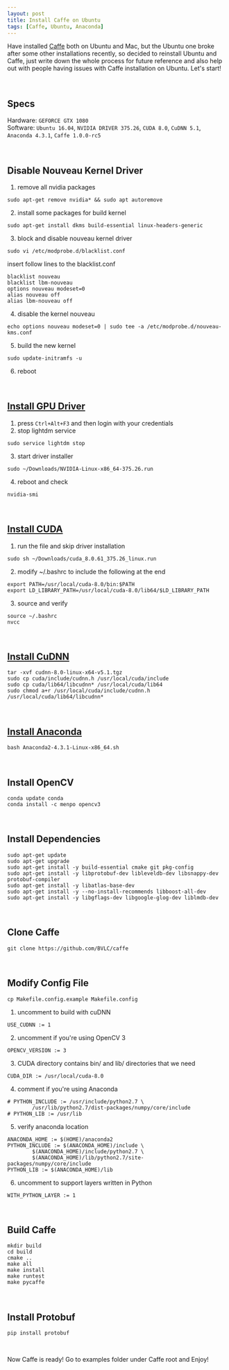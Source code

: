```yaml
---
layout: post
title: Install Caffe on Ubuntu
tags: [Caffe, Ubuntu, Anaconda]
---
```


Have installed [Caffe](http://caffe.berkeleyvision.org/) both on Ubuntu and Mac, but the Ubuntu one broke after some other installations recently, so decided to reinstall Ubuntu and Caffe, just write down the whole process for future reference and also help out with people having issues with Caffe installation on Ubuntu. Let's start!

<br />

## Specs  
Hardware: `GEFORCE GTX 1080`  
Software: `Ubuntu 16.04`, `NVIDIA DRIVER 375.26`, `CUDA 8.0`, `CuDNN 5.1`, `Anaconda 4.3.1`, `Caffe 1.0.0-rc5`

<!-- <br /> -->
<!--  -->
<!-- ## Fix '/grub/i386-pc/normal.mod' not found -->
<!-- ``` -->
<!-- sudo grub-install /dev/sda --root-directory=/ -->
<!-- ``` -->
<!--  -->
<!-- <br /> -->
<!--  -->
<!-- ## Install wifi driver for Ubuntu -->
<!--  -->
<!-- 1. copy files from installation disk or USB to Home directory -->
<!-- ``` -->
<!-- pool/main/d/dkms/dkms_XXXXX.deb -->
<!-- pool/restricted/b/bcmwl/bcmwl-kernel-source_XXXXX.deb -->
<!-- ``` -->
<!-- 2. run the following in terminal -->
<!-- ``` -->
<!-- sudo dpkg -i *.deb -->
<!-- ``` -->
<!--  -->
<br />

## Disable Nouveau Kernel Driver

1. remove all nvidia packages
```
sudo apt-get remove nvidia* && sudo apt autoremove
```
2. install some packages for build kernel
```
sudo apt-get install dkms build-essential linux-headers-generic
```
3. block and disable nouveau kernel driver
```
sudo vi /etc/modprobe.d/blacklist.conf
```
insert follow lines to the blacklist.conf
```
blacklist nouveau
blacklist lbm-nouveau
options nouveau modeset=0
alias nouveau off
alias lbm-nouveau off
```
4. disable the kernel nouveau
```
echo options nouveau modeset=0 | sudo tee -a /etc/modprobe.d/nouveau-kms.conf
```
5. build the new kernel
```
sudo update-initramfs -u
```
6. reboot

<br />

## [Install GPU Driver](http://www.geforce.com/drivers)

1. press `Ctrl+Alt+F3` and then login with your credentials
2. stop lightdm service
```
sudo service lightdm stop
```
3. start driver installer
```
sudo ~/Downloads/NVIDIA-Linux-x86_64-375.26.run
```
4. reboot and check
```
nvidia-smi
```

<br />

## [Install CUDA](https://developer.nvidia.com/cuda-downloads)

1. run the file and skip driver installation
```
sudo sh ~/Downloads/cuda_8.0.61_375.26_linux.run
```
2. modify ~/.bashrc to include the following at the end
```
export PATH=/usr/local/cuda-8.0/bin:$PATH  
export LD_LIBRARY_PATH=/usr/local/cuda-8.0/lib64/$LD_LIBRARY_PATH
```
3. source and verify
```
source ~/.bashrc
nvcc
```

<br />

## [Install CuDNN](https://developer.nvidia.com/rdp/cudnn-download)
```
tar -xvf cudnn-8.0-linux-x64-v5.1.tgz
sudo cp cuda/include/cudnn.h /usr/local/cuda/include
sudo cp cuda/lib64/libcudnn* /usr/local/cuda/lib64
sudo chmod a+r /usr/local/cuda/include/cudnn.h /usr/local/cuda/lib64/libcudnn*
```

<br />

## [Install Anaconda](https://www.continuum.io/downloads)
```
bash Anaconda2-4.3.1-Linux-x86_64.sh
```

<br />

## Install OpenCV
```
conda update conda
conda install -c menpo opencv3
```

<br />

## Install Dependencies
```
sudo apt-get update
sudo apt-get upgrade
sudo apt-get install -y build-essential cmake git pkg-config
sudo apt-get install -y libprotobuf-dev libleveldb-dev libsnappy-dev protobuf-compiler
sudo apt-get install -y libatlas-base-dev 
sudo apt-get install -y --no-install-recommends libboost-all-dev
sudo apt-get install -y libgflags-dev libgoogle-glog-dev liblmdb-dev
```

<br />

## Clone Caffe
```
git clone https://github.com/BVLC/caffe
```

<br />

## Modify Config File
```
cp Makefile.config.example Makefile.config
```
1. uncomment to build with cuDNN
```
USE_CUDNN := 1
```
2. uncomment if you're using OpenCV 3
```
OPENCV_VERSION := 3
```
3. CUDA directory contains bin/ and lib/ directories that we need
```
CUDA_DIR := /usr/local/cuda-8.0
```
4. comment if you're using Anaconda
```
# PYTHON_INCLUDE := /usr/include/python2.7 \
		/usr/lib/python2.7/dist-packages/numpy/core/include
# PYTHON_LIB := /usr/lib
```
5. verify anaconda location
```
ANACONDA_HOME := $(HOME)/anaconda2
PYTHON_INCLUDE := $(ANACONDA_HOME)/include \
		$(ANACONDA_HOME)/include/python2.7 \
		$(ANACONDA_HOME)/lib/python2.7/site-packages/numpy/core/include
PYTHON_LIB := $(ANACONDA_HOME)/lib
```
6. uncomment to support layers written in Python
```
WITH_PYTHON_LAYER := 1
```

<br />

## Build Caffe
```
mkdir build
cd build
cmake ..
make all
make install
make runtest
make pycaffe
```

<br />

## Install Protobuf
```
pip install protobuf
```

<br />


Now Caffe is ready! Go to examples folder under Caffe root and Enjoy!

<br />